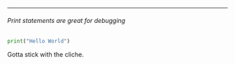 
___

###### Print statements are great for debugging
```python
print("Hello World")
```
Gotta stick with the cliche.
